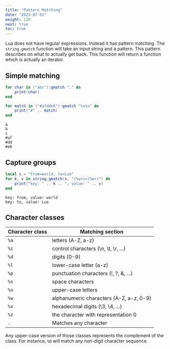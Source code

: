 ```yaml
---
title: "Pattern Matching"
date: "2023-07-01"
weight: 120
next: true
toc: true
---
```


Lua does not have regular expressions. Instead it has pattern matching.
The `string.gmatch` function will take an input string and a pattern.
This pattern describes on what to actually get back.
This function will return a function which is actually an iterator.

## Simple matching

```lua
for char in ("abc"):gmatch "." do
    print(char)
end

for match in ("#afdde6"):gmatch "%x%x" do
    print("#" .. match)
end
```

```console {.output}
a
b
c
#af
#dd
#e6
```

## Capture groups

```lua
local s = "from=world, to=Lua"
for k, v in string.gmatch(s, "(%w+)=(%w+)") do
    print("key: " .. k .. ", value: " .. v)
end
```

```console {.output}
key: from, value: world
key: to, value: Lua
```

## Character classes

| Character class | Matching section                        |
| --------------- | --------------------------------------- |
| `%a`            | letters (A-Z, a-z)                      |
| `%c`            | control characters (\n, \t, \r, ...)    |
| `%d`            | digits (0-9)                            |
| `%l`            | lower-case letter (a-z)                 |
| `%p`            | punctuation characters (!, ?, &, ...)   |
| `%s`            | space characters                        |
| `%u`            | upper-case letters                      |
| `%w`            | alphanumeric characters (A-Z, a-z, 0-9) |
| `%x`            | hexadecimal digits (\3, \4, ...)        |
| `%z`            | the character with representation 0     |
| `.`             | Matches any character                   |

Any upper-case version of those classes represents the complement of the class.
For instance, `%D` will match any non-digit character sequence.
